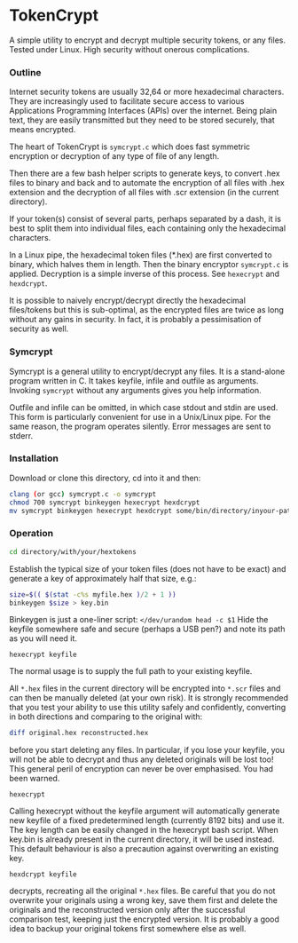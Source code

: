 # TokenCrypt

A simple utility to encrypt and decrypt multiple security tokens, or any files.
Tested under Linux. High security without onerous complications.

### Outline

Internet security tokens are usually 32,64 or more hexadecimal characters. 
They are increasingly used to facilitate secure access to various 
Applications Programming Interfaces (APIs) over the internet. Being plain text,
they are easily transmitted but they need to be stored securely, that means encrypted.

The heart of TokenCrypt is `symcrypt.c` which does fast symmetric 
encryption or decryption of any type of file of any length. 

Then there are a few 
bash helper scripts to generate keys, to convert .hex files to binary and back and
to automate the encryption of all files with .hex extension and the decryption of
all files with .scr extension (in the current directory).

If your token(s) consist of several parts, perhaps separated by a dash, 
it is best to split them into individual files, each containing only the hexadecimal characters.

In a Linux pipe, the hexadecimal token files (*.hex) are first converted to binary, 
which halves them in length. Then the binary encryptor `symcrypt.c` is applied.
Decryption is a simple inverse of this process. See `hexecrypt` and `hexdcrypt`.

It is possible to naively encrypt/decrypt directly the hexadecimal files/tokens
but this is sub-optimal, as the encrypted files are twice as long without any gains
in security. In fact, it is probably a pessimisation of security as well.

### Symcrypt

Symcrypt is a general utility to encrypt/decrypt any files.
It is a stand-alone program written in C. It takes keyfile, infile and outfile as arguments.
Invoking `symcrypt` without any arguments gives you help information.

Outfile and infile can be omitted, in which case stdout and stdin are used. 
This form is particularly convenient for use in a Unix/Linux pipe. 
For the same reason, the program operates silently. Error messages are sent to stderr.

### Installation

Download or clone this directory, cd into it and then:

```bash
clang (or gcc) symcrypt.c -o symcrypt  
chmod 700 symcrypt binkeygen hexecrypt hexdcrypt 
mv symcrypt binkeygen hexecrypt hexdcrypt some/bin/directory/inyour-path
```

### Operation

```bash
cd directory/with/your/hextokens
```

Establish the typical size of your token files (does not have to be exact) and generate a key of approximately half that size, e.g.: 
```bash 
size=$(( $(stat -c%s myfile.hex )/2 + 1 ))
binkeygen $size > key.bin
```
Binkeygen is just a one-liner script:  `</dev/urandom head -c $1` 
Hide the keyfile somewhere safe and secure (perhaps a USB pen?) and note its path as you will need it.
  
`hexecrypt keyfile`
  
The normal usage is to supply the full path to your existing keyfile.
 
All `*.hex` files in the current directory will be encrypted into `*.scr` files and
can then be manually deleted (at your own risk). It is strongly recommended that you test your ability to use this utility safely and confidently, converting in both directions and comparing to the original with:

```bash
diff original.hex reconstructed.hex
```

before you start deleting any files. 
In particular, if you lose your keyfile, you will not be able to decrypt and thus any
deleted originals will be lost too! 
This general peril of encryption can never be over emphasised. You had been warned.

`hexecrypt`

Calling hexecrypt without the keyfile argument will automatically generate 
new keyfile of a fixed predetermined length (currently 8192 bits) and use it.
The key length can be easily changed in the hexecrypt bash script.
When key.bin is already present in the current directory, it will be used instead.
This default behaviour is also a precaution against overwriting an existing key.

`hexdcrypt keyfile`

decrypts, recreating all the original `*.hex` files. Be careful that you do not overwrite your originals using a wrong key, save them first and delete the originals and the reconstructed version only after the successful comparison test, keeping just the encrypted version. It is probably a good idea to backup your original tokens first somewhere else as well.

